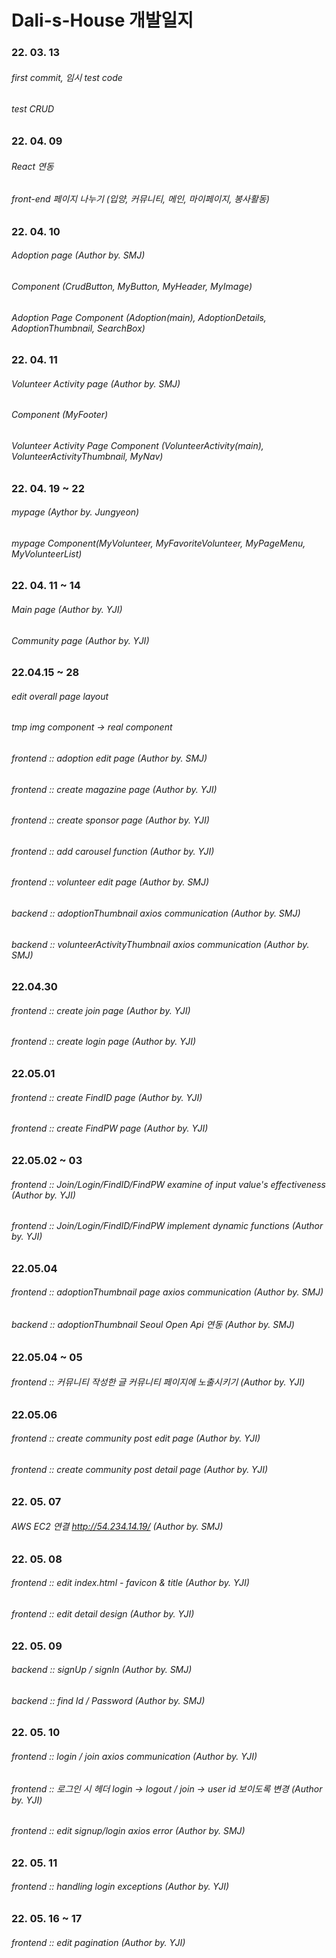 # Dali-s-House 개발일지

### 22. 03. 13

###### first commit, 임시 test code

###### test CRUD

### 22. 04. 09

###### React 연동

###### front-end 페이지 나누기 (입양, 커뮤니티, 메인, 마이페이지, 봉사활동)

### 22. 04. 10

###### Adoption page (Author by. SMJ)

###### Component (CrudButton, MyButton, MyHeader, MyImage)

###### Adoption Page Component (Adoption(main), AdoptionDetails, AdoptionThumbnail, SearchBox)

### 22. 04. 11

###### Volunteer Activity page (Author by. SMJ)

###### Component (MyFooter)

###### Volunteer Activity Page Component (VolunteerActivity(main), VolunteerActivityThumbnail, MyNav)

### 22. 04. 19 ~ 22

###### mypage (Aythor by. Jungyeon)
###### mypage Component(MyVolunteer, MyFavoriteVolunteer, MyPageMenu, MyVolunteerList)


### 22. 04. 11 ~ 14

###### Main page (Author by. YJI)
###### Community page (Author by. YJI)


### 22.04.15 ~ 28

###### edit overall page layout

###### tmp img component -> real component

###### frontend :: adoption edit page (Author by. SMJ)

###### frontend :: create magazine page (Author by. YJI)
###### frontend :: create sponsor page (Author by. YJI)
###### frontend :: add carousel function (Author by. YJI)

###### frontend :: volunteer edit page (Author by. SMJ)
###### backend :: adoptionThumbnail axios communication (Author by. SMJ)
###### backend :: volunteerActivityThumbnail axios communication (Author by. SMJ)

### 22.04.30

###### frontend :: create join page (Author by. YJI)
###### frontend :: create login page (Author by. YJI)

### 22.05.01

###### frontend :: create FindID page (Author by. YJI)
###### frontend :: create FindPW page (Author by. YJI)


### 22.05.02 ~ 03
###### frontend :: Join/Login/FindID/FindPW examine of input value's effectiveness (Author by. YJI)
###### frontend :: Join/Login/FindID/FindPW implement dynamic functions (Author by. YJI)

### 22.05.04
###### frontend :: adoptionThumbnail page axios communication (Author by. SMJ)
###### backend :: adoptionThumbnail Seoul Open Api 연동 (Author by. SMJ)

### 22.05.04 ~ 05
###### frontend :: 커뮤니티 작성한 글 커뮤니티 페이지에 노출시키기 (Author by. YJI)

### 22.05.06
###### frontend :: create community post edit page (Author by. YJI)
###### frontend :: create community post detail page (Author by. YJI)

### 22. 05. 07
###### AWS EC2 연결 http://54.234.14.19/ (Author by. SMJ)

### 22. 05. 08
###### frontend :: edit index.html - favicon & title (Author by. YJI)
###### frontend :: edit detail design (Author by. YJI)

### 22. 05. 09
###### backend :: signUp / signIn (Author by. SMJ)
###### backend :: find Id / Password (Author by. SMJ)

### 22. 05. 10
###### frontend :: login / join axios communication (Author by. YJI)
###### frontend :: 로그인 시 헤더 login -> logout / join -> user id 보이도록 변경 (Author by. YJI)
###### frontend :: edit signup/login axios error (Author by. SMJ)

### 22. 05. 11
###### frontend :: handling login exceptions (Author by. YJI)

### 22. 05. 16 ~ 17
###### frontend :: edit pagination (Author by. YJI)

